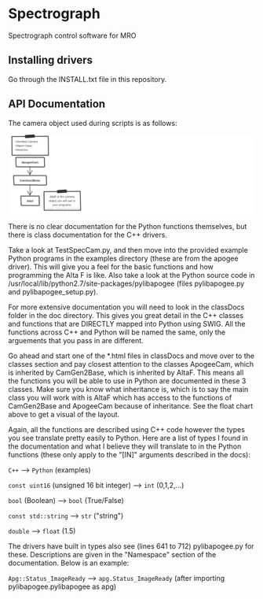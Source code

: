 # Spectrograph
Spectrograph control software for MRO


## Installing drivers
Go through the INSTALL.txt file in this repository.

## API Documentation

The camera object used during scripts is as follows:

![alt text][apogeeClasses]

[apogeeClasses]: https://github.com/UWMRO/Spectrograph/blob/master/doc/apogeeClasses.png "PyLibapogee Hierarchy"

There is no clear documentation for the Python functions themselves, but there is class documentation for the C++ drivers.

Take a look at TestSpecCam.py, and then move into the provided example Python programs in the examples directory (these are from
the apogee driver).  This will give you a feel for the basic functions and how programming the Alta F is like.  Also take
a look at the Python source code in /usr/local/lib/python2.7/site-packages/pylibapogee (files pylibapogee.py and pylibapogee_setup.py).

For more extensive documentation you will need to look in the classDocs folder in the doc directory.  This gives you great
detail in the C++ classes and functions that are DIRECTLY mapped into Python using SWIG.  All the functions across C++ and Python will
be named the same, only the arguements that you pass in are different.

Go ahead and start one of the *.html files in classDocs and move over to the classes section and pay closest attention to the classes ApogeeCam, which
is inherited by CamGen2Base, which is inherited by AltaF.  This means all the functions you will be able to use in Python are documented
in these 3 classes.  Make sure you know what inheritance is, which is to say the main class you will work with is AltaF which has access to the functions
of CamGen2Base and ApogeeCam because of inheritance.  See the float chart above to get a visual of the layout.

Again, all the functions are described using C++ code however the types you see translate pretty easily to Python.  Here are a list of types I found in the documentation and what I believe they will translate to in
the Python functions (these only apply to the "[IN]" arguments described in the docs):

`C++` --> `Python` (examples)

`const uint16` (unsigned 16 bit integer) -->  `int` (0,1,2,...)

`bool` (Boolean) --> `bool` (True/False)

`const std::string` --> `str` ("string")

`double` --> `float` (1.5)

The drivers have built in types also see (lines 641 to 712) pylibapogee.py for these.  Descriptions are given in
the "Namespace" section of the documentation. Below is an example:

`Apg::Status_ImageReady` --> `apg.Status_ImageReady` (after importing pylibapogee.pylibapogee as apg)

